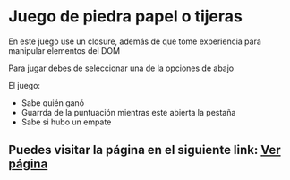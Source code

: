 <h1>Juego de piedra papel o tijeras</h1>

<p>En este juego use un closure, además de que tome experiencia para manipular elementos del DOM</p>
<p>Para jugar debes de seleccionar una de la opciones de abajo</p>
<p>El juego:</p>
<ul>
    <li>Sabe quién ganó</li>
    <li>Guarrda de la puntuación mientras este abierta la pestaña</li>
    <li>Sabe si hubo un empate</li>
</ul>
<h2>Puedes visitar la página en el siguiente link: <a href="https://fercc1097.github.io/rock-paper/">Ver página</a></h2>